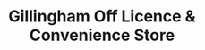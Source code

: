---
title: "Gillingham Off Licence & Convenience Store"
url: /gillingham/gillingham-off-licence-und-convenience-store/
shop: Lebensmittel
---